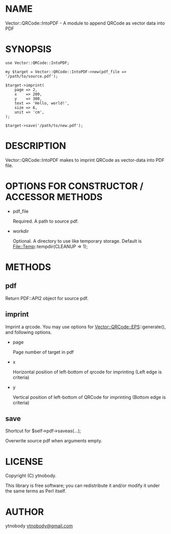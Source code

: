 # NAME

Vector::QRCode::IntoPDF - A module to append QRCode as vector data into PDF

# SYNOPSIS

    use Vector::QRCode::IntoPDF;
    
    my $target = Vector::QRCode::IntoPDF->new(pdf_file => '/path/to/source.pdf');
    
    $target->imprint(
        page => 2,
        x    => 200,
        y    => 300,
        text => 'Hello, world!',
        size => 6,
        unit => 'cm',
    );
    
    $target->save('/path/to/new.pdf');

# DESCRIPTION

Vector::QRCode::IntoPDF makes to imprint QRCode as vector-data into PDF file.

# OPTIONS FOR CONSTRUCTOR / ACCESSOR METHODS

- pdf\_file

    Required. A path to source pdf.

- workdir

    Optional. A directory to use like temporary storage. Default is [File::Temp](https://metacpan.org/pod/File%3A%3ATemp)::tempdir(CLEANUP => 1);

# METHODS

## pdf

Return PDF::API2 object for source pdf.

## imprint

Imprint a qrcode. You may use options for [Vector::QRCode::EPS](https://metacpan.org/pod/Vector%3A%3AQRCode%3A%3AEPS)::generate(), and following options.

- page

    Page number of target in pdf

- x

    Horizontal position of left-bottom of qrcode for imprinting (Left edge is criteria)

- y

    Vertical position of left-bottom of QRCode for imprinting (Bottom edge is criteria)

## save

Shortcut for $self->pdf->saveas(...);

Overwrite source pdf when arguments empty.

# LICENSE

Copyright (C) ytnobody.

This library is free software; you can redistribute it and/or modify
it under the same terms as Perl itself.

# AUTHOR

ytnobody <ytnobody@gmail.com>
